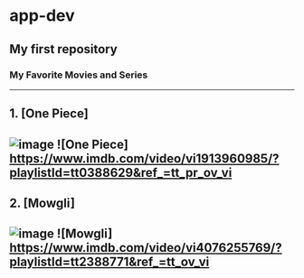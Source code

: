 # app-dev
My first repository
---
### My Favorite Movies and Series
--- 
## 1. [One Piece]
![image](https://user-images.githubusercontent.com/102566563/207067062-28b6b20f-8780-41df-b6d1-8f24c34e22ac.png)
![One Piece] https://www.imdb.com/video/vi1913960985/?playlistId=tt0388629&ref_=tt_pr_ov_vi
---
## 2. [Mowgli] 
![image](https://user-images.githubusercontent.com/102566563/207068934-6d0c0541-e508-42aa-abaa-a91fa58df2f1.png)
![Mowgli] https://www.imdb.com/video/vi4076255769/?playlistId=tt2388771&ref_=tt_ov_vi
---
